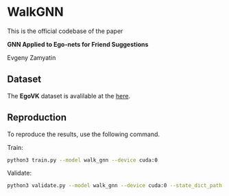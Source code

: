 # WalkGNN #
This is the official codebase of the paper

**GNN Applied to Ego-nets for Friend Suggestions**

Evgeny Zamyatin

## Dataset ##
The **EgoVK** dataset is avalilable at the [here](https://cloud.mail.ru/public/sifM/Ar2mzHaKk).


## Reproduction ##
To reproduce the results, use the following command.

Train:
```bash
python3 train.py --model walk_gnn --device cuda:0
```

Validate:
```bash
python3 validate.py --model walk_gnn --device cuda:0 --state_dict_path <path>
```
